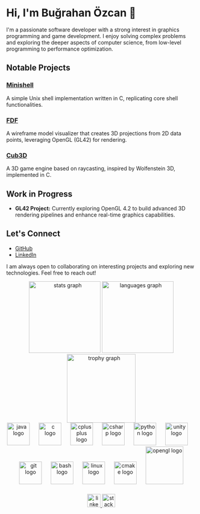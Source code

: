 # Hi, I'm Buğrahan Özcan 👋

I'm a passionate software developer with a strong interest in graphics programming and game development. I enjoy solving complex problems and exploring the deeper aspects of computer science, from low-level programming to performance optimization.

## Notable Projects
### [Minishell](https://github.com/bgrhnzcn/minishell)
A simple Unix shell implementation written in C, replicating core shell functionalities.

### [FDF](https://github.com/bgrhnzcn/fdf)
A wireframe model visualizer that creates 3D projections from 2D data points, leveraging OpenGL (GL42) for rendering.

### [Cub3D](https://github.com/bgrhnzcn/cub3d)
A 3D game engine based on raycasting, inspired by Wolfenstein 3D, implemented in C.

## Work in Progress
- **GL42 Project:** Currently exploring OpenGL 4.2 to build advanced 3D rendering pipelines and enhance real-time graphics capabilities.

## Let's Connect
- [GitHub](https://github.com/bgrhnzcn)
- [LinkedIn](https://www.linkedin.com/in/bgrhnzcn/)

I am always open to collaborating on interesting projects and exploring new technologies. Feel free to reach out!

<div align="center">
  <img src="https://github-readme-stats.vercel.app/api?username=bgrhnzcn&hide_title=false&hide_rank=false&show_icons=true&include_all_commits=true&count_private=true&disable_animations=false&theme=tokyonight&locale=en&hide_border=true" height="190" alt="stats graph"  />
  <img src="https://github-readme-stats.vercel.app/api/top-langs?username=bgrhnzcn&locale=en&hide_title=false&layout=compact&card_width=320&langs_count=8&theme=tokyonight&hide_border=true" height="190" alt="languages graph"  />
  <img src="https://github-profile-trophy.vercel.app?username=bgrhnzcn&theme=tokyonight&margin-w=9&no-frame=true&no-bg=false" height="182" alt="trophy graph"  />
</div>

<div align="center">
  <img src="https://cdn.jsdelivr.net/gh/devicons/devicon/icons/java/java-original.svg" height="60" alt="java logo"  />
  <img width="16" />
  <img src="https://cdn.jsdelivr.net/gh/devicons/devicon/icons/c/c-original.svg" height="60" alt="c logo"  />
  <img width="16" />
  <img src="https://cdn.jsdelivr.net/gh/devicons/devicon/icons/cplusplus/cplusplus-original.svg" height="60" alt="cplusplus logo"  />
  <img width="16" />
  <img src="https://cdn.jsdelivr.net/gh/devicons/devicon/icons/csharp/csharp-original.svg" height="60" alt="csharp logo"  />
  <img width="16" />
  <img src="https://cdn.jsdelivr.net/gh/devicons/devicon/icons/python/python-original.svg" height="60" alt="python logo"  />
  <img width="16" />
  <img src="https://cdn.jsdelivr.net/gh/devicons/devicon/icons/unity/unity-original.svg" height="60" alt="unity logo"  />
  <img width="16" />
  <img src="https://cdn.jsdelivr.net/gh/devicons/devicon/icons/git/git-original.svg" height="60" alt="git logo"  />
  <img width="16" />
  <img src="https://cdn.jsdelivr.net/gh/devicons/devicon/icons/bash/bash-original.svg" height="60" alt="bash logo"  />
  <img width="16" />
  <img src="https://cdn.jsdelivr.net/gh/devicons/devicon/icons/linux/linux-original.svg" height="60" alt="linux logo"  />
  <img width="16" />
  <img src="https://cdn.jsdelivr.net/gh/devicons/devicon@latest/icons/cmake/cmake-original.svg" height="60" alt="cmake logo"/>
  <img width="16">
  <img src="https://cdn.jsdelivr.net/gh/devicons/devicon@latest/icons/opengl/opengl-plain.svg" height="100" alt="opengl logo"/>
</div>

###

<div align="center">
  <a href="www.linkedin.com/bgrhnzcn" target="_blank">
    <img src="https://img.shields.io/static/v1?message=LinkedIn&logo=linkedin&label=&color=0077B5&logoColor=white&labelColor=&style=flat" height="35" alt="linkedin logo"  />
  </a>
  <a href="https://stackoverflow.com/users/20994367/bu%c4%9frahan-%c3%96zcan" target="_blank">
    <img src="https://img.shields.io/static/v1?message=Stackoverflow&logo=stackoverflow&label=&color=FE7A16&logoColor=white&labelColor=&style=flat" height="35" alt="stackoverflow logo"  />
  </a>
</div>